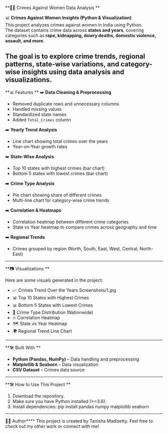 **👩‍🦰 Crimes Against Women Data Analysis  **

📊 **Crimes Against Women Insights (Python & Visualization)**  
This project analyzes crimes against women in India using Python.  
The dataset contains crime data across **states and years**, covering categories such as **rape, kidnapping, dowry deaths, domestic violence, assault, and more**.  

The goal is to explore **crime trends, regional patterns, state-wise variations, and category-wise insights** using data analysis and visualizations.  
---
**📊 Features ** 
➡️ **Data Cleaning & Preprocessing**  
- Removed duplicate rows and unnecessary columns  
- Handled missing values  
- Standardized state names  
- Added `Total_Crimes` column  

➡️ **Yearly Trend Analysis**  
- Line chart showing total crimes over the years  
- Year-on-Year growth rates  

➡️ **State-Wise Analysis**  
- Top 10 states with highest crimes (bar chart)  
- Bottom 5 states with lowest crimes (bar chart)  

➡️ **Crime Type Analysis**  
- Pie chart showing share of different crimes  
- Multi-line chart for category-wise crime trends  

➡️ **Correlation & Heatmaps**  
- Correlation heatmap between different crime categories  
- State vs Year heatmap to compare crimes across geography and time  

➡️ **Regional Trends**  
- Crimes grouped by region (North, South, East, West, Central, North-East)  
---
**📷 Visualizations ** 

Here are some visuals generated in the project:  

- 📈 Crimes Trend Over the Years
  Screenshots/1.jpg  
- 📊 Top 10 States with Highest Crimes  
- 📊 Bottom 5 States with Lowest Crimes  
- 🥧 Crime Type Distribution (Nationwide)  
- 🔥 Correlation Heatmap  
- 🗺 State vs Year Heatmap  
- 🌍 Regional Trend Line Chart    
---
**🛠️ Built With ** 
- **Python (Pandas, NumPy)** – Data handling and preprocessing  
- **Matplotlib & Seaborn** – Data visualization  
- **CSV Dataset** – Crimes data source  
---
**🛠 How to Use This Project ** 
1. Download the repository.  
2. Make sure you have Python installed (>=3.8).  
3. Install dependencies: pip install pandas numpy matplotlib seaborn
---
**🧑‍💻** Author****
This project is created by Tanisha Madisetty.
Feel free to check out my other work or connect with me!
